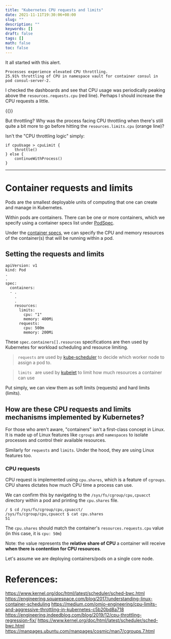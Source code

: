 ```yaml
---
title: "Kubernetes CPU requests and limits"
date: 2021-11-11T19:30:06+08:00
slug: ""
description: ""
keywords: []
draft: false
tags: []
math: false
toc: false
---
```


It all started with this alert.

```
Processes experience elevated CPU throttling.
25.91% throttling of CPU in namespace vault for container consul in pod consul-server-2.
```

I checked the dashboards and see that CPU usage was periodically peaking above the `resources.requests.cpu` (red line). Perhaps I should increase the CPU requests a little.

{{<zoomable-img src="consul-cpu-stats.png">}}

But throttling? Why was the process facing CPU throttling when there's still quite a bit more to go before hitting the `resources.limits.cpu` (orange line)?

Isn't the "CPU throttling logic" simply:

```
if cpuUsage > cpuLimit {
    throttle()
} else {
    continueWithProcess()
}
```

---

# Container requests and limits

Pods are the smallest deployable units of computing that one can create and manage in Kubernetes.

Within pods are containers. There can be one or more containers, which we specify using a container specs list under [PodSpec](https://kubernetes.io/docs/reference/kubernetes-api/workload-resources/pod-v1/#PodSpec).

Under the [container specs](https://kubernetes.io/docs/reference/kubernetes-api/workload-resources/pod-v1/#Container), we can specify the CPU and memory resources of the container(s) that will be running within a pod.

## Setting the requests and limits
```
apiVersion: v1
kind: Pod
.
.
spec:
  containers:
  - .
    .
    .
    resources:
      limits:
        cpu: "1"
        memory: 400Mi
      requests:
        cpu: 500m
        memory: 200Mi
```
These `spec.containers[].resources` specifications are then used by Kubernetes for workload scheduling and resource limiting.
> `requests` are used by [kube-scheduler](https://kubernetes.io/docs/concepts/scheduling-eviction/kube-scheduler/#scheduling) to decide which worker node to assign a pod to.

> `limits ` are used by [kubelet](https://kubernetes.io/docs/reference/command-line-tools-reference/kubelet/#synopsis) to limit how much resources a container can use

Put simply, we can view them as soft limits (requests) and hard limits (limits).



## How are these CPU requests and limits mechanisms implemented by Kubernetes?

For those who aren't aware, "containers" isn't a first-class concept in Linux. It is made up of Linux features like `cgroups` and `namespaces` to isolate processes and control their available resources.

Similarly for `requests` and `limits`. Under the hood, they are using Linux features too.

### CPU requests

CPU request is implemented using `cpu.shares`, which is a feature of `cgroups`. CPU shares dictates how much CPU time a process can use.

We can confirm this by navigating to the `/sys/fs/cgroup/cpu,cpuacct` directory within a pod and printing the `cpu.shares` file.
```
/ $ cd /sys/fs/cgroup/cpu,cpuacct/
/sys/fs/cgroup/cpu,cpuacct $ cat cpu.shares
51
```
The `cpu.shares` should match the container's `resources.requests.cpu` value (in this case, it is `cpu: 50m`)

Note: the value represents the **relative share of CPU** a container will receive **when there is contention for CPU resources**.


Let's assume we are deploying containers/pods on a single core node.


# References:
https://www.kernel.org/doc/html/latest/scheduler/sched-bwc.html
https://engineering.squarespace.com/blog/2017/understanding-linux-container-scheduling
https://medium.com/omio-engineering/cpu-limits-and-aggressive-throttling-in-kubernetes-c5b20bd8a718
https://engineering.indeedblog.com/blog/2019/12/cpu-throttling-regression-fix/
https://www.kernel.org/doc/html/latest/scheduler/sched-bwc.html
https://manpages.ubuntu.com/manpages/cosmic/man7/cgroups.7.html
